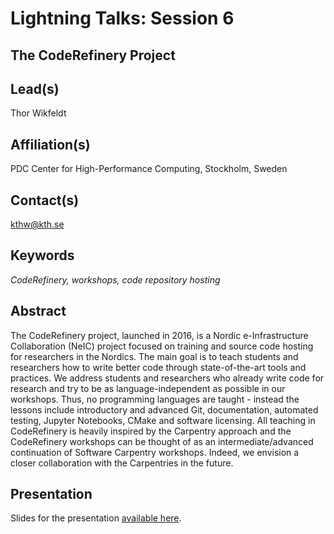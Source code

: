 # Lightning Talks: Session 6

## **The CodeRefinery Project**

## Lead(s)
Thor Wikfeldt

## Affiliation(s)
PDC Center for High-Performance Computing, Stockholm, Sweden

## Contact(s)
kthw@kth.se

## Keywords
*CodeRefinery, workshops, code repository hosting*

## Abstract
The CodeRefinery project, launched in 2016, is a Nordic e-Infrastructure Collaboration (NeIC) project focused on training and source code hosting for researchers in the Nordics. The main goal is to teach students and researchers how to write better code through state-of-the-art tools and practices. We address students and researchers who already write code for research and try to be as language-independent as possible in our workshops. Thus, no programming languages are taught - instead the lessons include introductory and advanced Git, documentation, automated testing, Jupyter Notebooks, CMake and software licensing. All teaching in CodeRefinery is heavily inspired by the Carpentry approach and the CodeRefinery workshops can be thought of as an intermediate/advanced continuation of Software Carpentry workshops. Indeed, we envision a closer collaboration with the Carpentries in the future.

## Presentation

Slides for the presentation [available here](http://cicero.xyz/v2/remark/github/wikfeldt/shorttalk-coderefinery/master/talk.md/).
